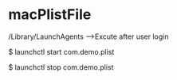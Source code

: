 # macPlistFile

/Library/LaunchAgents  –>Excute after user login

$ launchctl start  com.demo.plist

$ launchctl stop   com.demo.plist